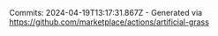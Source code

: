 Commits: 2024-04-19T13:17:31.867Z - Generated via https://github.com/marketplace/actions/artificial-grass
<br>
